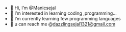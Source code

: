 - 👋 Hi, I’m @Manicsejal
- 👀 I’m interested in learning coding ,programming...
- 🌱 I’m currently learning few programming languages
- 💞️ u can reach me @dazzlingsejal1321@gmail.com 

<!---
Manicsejal/Manicsejal is a ✨ special ✨ repository because its `README.md` (this file) appears on your GitHub profile.
You can click the Preview link to take a look at your changes.
--->
